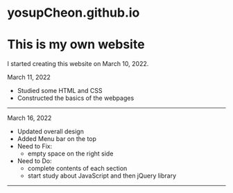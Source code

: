 # yosupCheon.github.io

<h1>This is my own website</h1>

I started creating this website on March 10, 2022.

March 11, 2022
- Studied some HTML and CSS 
- Constructed the basics of the webpages
-------------------------------------------------------------
March 16, 2022
- Updated overall design
- Added Menu bar on the top
- Need to Fix:
    - empty space on the right side
- Need to Do:
    - complete contents of each section
    - start study about JavaScript and then jQuery library
-------------------------------------------------------------
